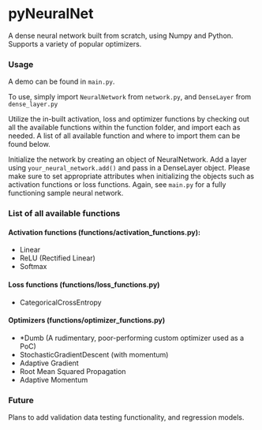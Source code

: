 # pyNeuralNet

A dense neural network built from scratch, using Numpy and Python. Supports a variety of popular optimizers.

### Usage

A demo can be found in `main.py`. 

To use, simply import `NeuralNetwork` from `network.py`, and `DenseLayer` from `dense_layer.py`

Utilize the in-built activation, loss and optimizer functions by checking out all the available functions within the function
folder, and import each as needed. A list of all available function and where to import them can be found below.

Initialize the network by creating an object of NeuralNetwork. Add a layer using `your_neural_network.add()` and pass in a DenseLayer object. Please make sure to set appropriate
attributes when initializing the objects such as activation functions or loss functions. Again, see `main.py` for a fully functioning sample neural network.

### List of all available functions

#### Activation functions (functions/activation_functions.py):

- Linear
- ReLU (Rectified Linear)
- Softmax

#### Loss functions (functions/loss_functions.py)

- CategoricalCrossEntropy

#### Optimizers (functions/optimizer_functions.py)

- *Dumb (A rudimentary, poor-performing custom optimizer used as a PoC)
- StochasticGradientDescent (with momentum)
- Adaptive Gradient
- Root Mean Squared Propagation
- Adaptive Momentum

### Future

Plans to add validation data testing functionality, and regression models.
